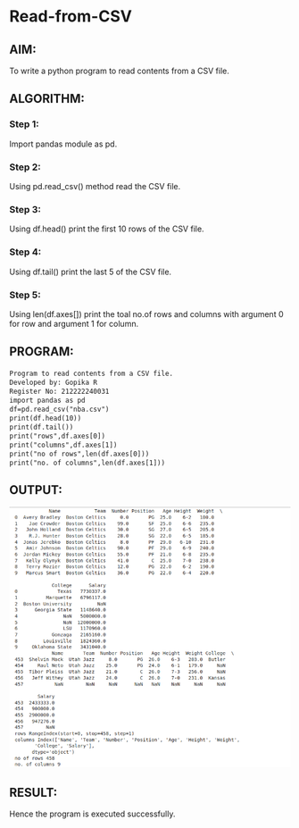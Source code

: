 # Read-from-CSV

## AIM:
To write a python program to read contents from a CSV file.

## ALGORITHM:

### Step 1:

Import pandas module as pd.

### Step 2:

Using pd.read_csv() method read the CSV file.

### Step 3:

Using df.head() print the first 10 rows of the CSV file.

### Step 4:

Using df.tail() print the last 5 of the CSV file.

### Step 5:

Using len(df.axes[]) print the toal no.of rows and columns with argument 0 for row and argument 1 for column.



## PROGRAM:
```
Program to read contents from a CSV file.
Developed by: Gopika R
Register No: 212222240031
import pandas as pd
df=pd.read_csv("nba.csv")
print(df.head(10))
print(df.tail())
print("rows",df.axes[0])
print("columns",df.axes[1])
print("no of rows",len(df.axes[0]))
print("no. of columns",len(df.axes[1]))
```

## OUTPUT:

![output](pyexp6.png)

## RESULT:
Hence the program is executed successfully.